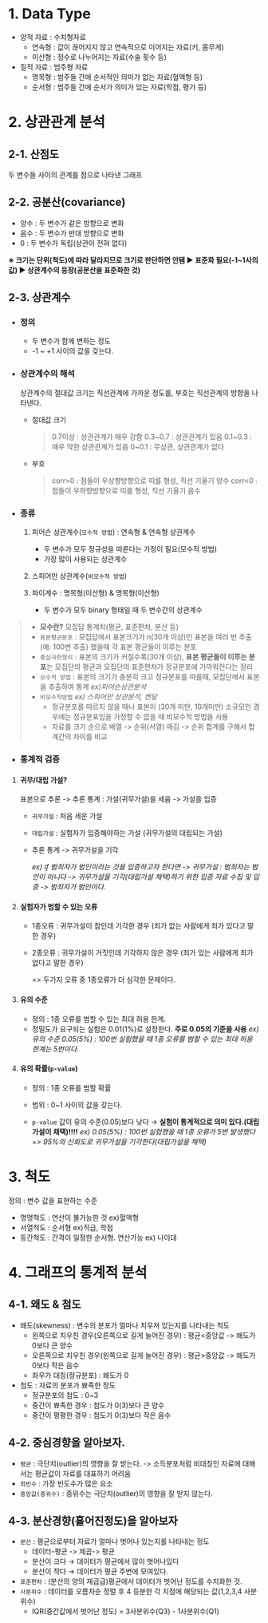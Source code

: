 # 1. Data Type

* 양적 자료 : 수치형자료 
  * 연속형 : 값이 끊어지지 않고 연속적으로 이어지는 자료(키, 몸무게)
  * 이산형 : 정수로 나누어지는 자료(수술 횟수 등)
* 질적 자료 : 범주형 자료
  * 명목형 : 범주들 간에 순서적인 의미가 없는 자료(혈액형 등)
  * 순서형 : 범주들 간에 순서가 의미가 있는 자료(학점, 평가 등)



# 2. 상관관계 분석



## 2-1. 산점도

두 변수들 사이의 관계를 점으로 나타낸 그래프



## 2-2. 공분산(covariance)

* 양수 : 두 변수가 같은 방향으로 변화
* 음수 : 두 변수가 반대 방향으로 변화
* 0 : 두 변수가 독립(상관이 전혀 없다)

**※ 크기는 단위(척도)에 따라 달라지므로 크기로 판단하면 안됌 ▶ 표준화 필요(-1~1사의 값) ▶ 상관계수의 등장(공분산을 표준화한 것)**



## 2-3. 상관계수

* ### 정의

  * 두 변수가 함께 변하는 정도
  * -1 ~ +1 사이의 값을 갖는다.

  

* ### 상관계수의 해석 

  상관계수의 절대값 크기는 직선관계에 가까운 정도를, 부호는 직선관계의 방향을 나타낸다.

  * 절대값 크기

    > 0.7이상 : 상관관계가 매우 강함
    > 0.3~0.7 : 상관관계가 있음
    > 0.1~0.3 : 매우 약한 상관관계가 있음
    > 0~0.1 : 무상관, 상관관계가 없다

  * 부호

    > corr>0 : 점들이 우상향방향으로 띠를 형성, 직선 기울기 양수
    > corr<0 : 점들이 우하향방향으로 띠를 형성, 직선 기울기 음수

  
  
* ### 종류

  1. 피어슨 상관계수(`모수적 방법`) : 연속형 & 연속형 상관계수

     * 두 변수가 모두 정규성을 따른다는 가정이 필요(모수적 방법) 
     * 가장 많이 사용되는 상관계수

  2. 스피어만 상관계수(`비모수적 방법`)

  3. 파이계수 : 명목형(이산형) & 명목형(이산형)

     * 두 변수가 모두 binary 형태일 때 두 변수간의 상관계수

  

>* **모수란?** 모집답 통계치(평균, 표준편차, 분산 등)
>* `표본평균분포` : 모집답에서 표본크기가 n(30개 이상)인 표본을 여러 번 추출(예: 100번 추출) 했을때 각 표본 평균들이 이루는 분포
>* `중심극한정리` : 표본의 크기가 커질수록(30개 이상), **표본 평균들이 이루는 분포**는 모집단의 평균과 모집단의 표준편차가 정규분포에 가까워진다는 정리
> * `모수적 방법` :  표본의 크기가 충분히 크고 정규분포를 따를때, 모집단에서 표본을 추출하여 통계 
>   *ex)피어슨상관분석*
> * `비모수적방법` *ex) 스피어만 상관분석, 켄달* 
>   * 정규분포를 따르지 않을 때나 표본이 (30개 미만, 10개미만) 소규모인 경우에는 정규분포임을 가정할 수 없을 때 비모수적 방법을 사용
>   * 자료를 크기 순으로 배열 -> 순위(서열) 매김 -> 순위 합계를 구해서 합계간의 차이를 비교
>



* ### 통계적 검증

1. #### 귀무/대립 가설?
   표본으로 추론 -> 추론 통계 : 가설(귀무가설)을 세움 -> 가설을 입증

   * `귀무가설` : 처음 세운 가설
   * `대립가설` : 실험자가 입증해야하는 가설 (귀무가설의 대립되는 가설)

   * 추론 통계 -> 귀무가설을 기각

     *ex) if 범죄자가 범인이라는 것을 입증하고자 한다면
         -> 귀무가설 : 범죄자는 범인이 아니다
         -> 귀무가설을 기각(대립가설 채택)하기 위한 입증 자료 수집 및 입증 -> 범죄자가 범인이다.*
   
   
   
2. #### 실험자가 범할 수 있는 오류

   * 1종오류 : 귀무가설이 참인데 기각한 경우 (죄가 없는 사람에게 죄가 있다고 말한 경우)

   * 2종오류 : 귀무가설이 거짓인데 기각하지 않은 경우 (죄가 있는 사람에게 죄가 없다고 말한 경우)

     => 두가지 오류 중 1종오류가 더 심각한 문제이다.

   

3. #### 유의 수준 

   * 정의 : 1종 오류를 범할 수 있는 최대 허용 한계.
   * 정밀도가 요구되는 실험은 0.01(1%)로 설정한다. **주로 0.05의 기준을 사용**
     *ex) 유의 수준 0.05(5%) : 100번 실험했을 때 1종 오류를 범할 수 있는 최대 허용 한계는 5번이다.*

   

4. #### 유의 확률(`p-value`)

   * 정의 : 1종 오류를 범할 확률

   * 범위 : 0~1 사이의 값을 갖는다.

   * `p-value` 값이 유의 수준(0.05)보다 낮다 → **실험이 통계적으로 의미 있다.(대립가설이 채택)!!!!**
     *ex) 0.05(5%) : 100번 실험했을 때 1종 오류가 5번 발생했다
       => 95%의 신뢰도로 귀무가설을 기각한다(대립가설을 채택)*

   



# 3. 척도

정의 : 변수 값을 표현하는 수준

* 명명척도 : 연산이 불가능한 것 ex)혈액형
* 서열척도 : 순서형 ex)직급, 학점
* 등간척도 : 간격이 일정한 순서형. 연산가능 ex) 나이대



# 4. 그래프의 통계적 분석



## 4-1. 왜도 & 첨도

* 왜도(skewness) : 변수의 분포가 얼마나 치우쳐 있는지를 나타내는 척도
  * 왼쪽으로 치우친 경우(오른쪽으로 길게 늘어진 경우) : 평균<중앙값 -> 왜도가 0보다 큰 양수
  * 오른쪽으로 치우친 경우(왼쪽으로 길게 늘어진 경우) : 평균>중앙값 -> 왜도가 0보다 작은 음수
  * 좌우가 대칭(정규분포) : 왜도가 0
* 첨도 : 자료의 분포가 뾰족한 정도
  * 정규분포의 첨도 : 0~3
  * 중간이 뾰족한 경우 : 첨도가 0(3)보다 큰 양수
  * 중간이 평평한 경우 : 첨도가 0(3)보다 작은 음수



## 4-2. 중심경향을 알아보자.

- `평균` : 극단치(outlier)의 영향을 잘 받는다. -> 소득분포처럼 비대칭인 자료에 대해서는 평균값이 자료를 대표하기 어려움
- `최빈수` : 가장 빈도수가 많은 요소
- `중앙값(중위수)` : 중위수는 극단치(outlier)의 영향을 잘 받지 않는다.



## 4-3. 분산경향(흩어진정도)을 알아보자

* `분산` :  평균으로부터 자료가 얼마나 벗어나 있는지를 나타내는 정도
  * 데이터-평균 -> 제곱-> 평균
  * 분산이 크다 → 데이터가 평균에서 많이 벗어나있다
  * 분산이 작다 → 데이터가 평균 주변에 모여있다.
* `표준편차` : (분산의 양의 제곱급)평균에서 데이터가 벗어난 정도를 수치화한 것. 
* `사분위수` :  데이터를 오름차순 정렬 후 4 등분한 각 지점에 해당되는 값(1,2,3,4 사분위수)
  * IQR(중간값에서 벗어난 정도) = 3사분위수(Q3) - 1사분위수(Q1)